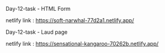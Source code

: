 Day-12-task - HTML Form 

netlify link : https://soft-narwhal-77d2a1.netlify.app/











Day-12-task - Laud page

netlify link : https://sensational-kangaroo-70262b.netlify.app/

